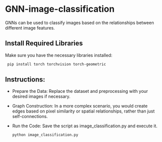 # GNN-image-classification
GNNs can be used to classify images based on the relationships between different image features.
## Install Required Libraries
Make sure you have the necessary libraries installed:

```bash
 pip install torch torchvision torch-geometric
```

## Instructions:
* Prepare the  Data: Replace the dataset and preprocessing with your desired images if necessary.

* Graph Construction: In a more complex scenario, you would create edges based on pixel similarity or spatial relationships, rather than just self-connections.

* Run the Code: Save the script as image_classification.py and execute it.

  ```bash
  python image_classification.py
```
